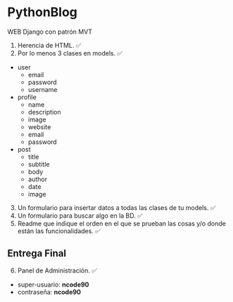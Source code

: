 # PythonBlog
WEB Django con patrón MVT

1. Herencia de HTML. :white_check_mark:
2. Por lo menos 3 clases en models. :white_check_mark:
- user
	- email
	- password
	- username
- profile
	- name
	- description
	- image
	- website
	- email
	- password 
- post
	- title
	- subtitle
	- body
	- author
	- date
	- image
3. Un formulario para insertar datos a todas las clases de tu models. :white_check_mark:
4. Un formulario para buscar algo en la BD. :white_check_mark:
5. Readme que indique el orden en el que se prueban las cosas y/o donde están las funcionalidades. :white_check_mark:

Entrega Final
-----
6. Panel de Administración. :white_check_mark:
- super-usuario: **ncode90**
- contraseña: **ncode90**